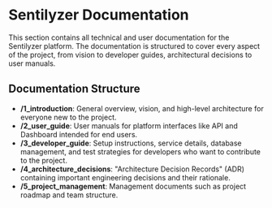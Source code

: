 # Sentilyzer Documentation

This section contains all technical and user documentation for the Sentilyzer platform. The documentation is structured to cover every aspect of the project, from vision to developer guides, architectural decisions to user manuals.

## Documentation Structure

- **/1_introduction**: General overview, vision, and high-level architecture for everyone new to the project.
- **/2_user_guide**: User manuals for platform interfaces like API and Dashboard intended for end users.
- **/3_developer_guide**: Setup instructions, service details, database management, and test strategies for developers who want to contribute to the project.
- **/4_architecture_decisions**: "Architecture Decision Records" (ADR) containing important engineering decisions and their rationale.
- **/5_project_management**: Management documents such as project roadmap and team structure.
